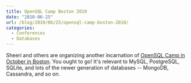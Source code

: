 ```yaml
---
title: OpenSQL Camp Boston 2010
date: "2010-06-25"
url: /blog/2010/06/25/opensql-camp-boston-2010/
categories:
  - Conferences
  - Databases
---
```

Sheeri and others are organizing another incarnation of [OpenSQL Camp in October in Boston][1]. You ought to go! It's relevant to MySQL, PostgreSQL, SQLite, and lots of the newer generation of databases -- MongoDB, Cassandra, and so on.

 [1]: http://opensqlcamp.org/Events/Boston2010/
